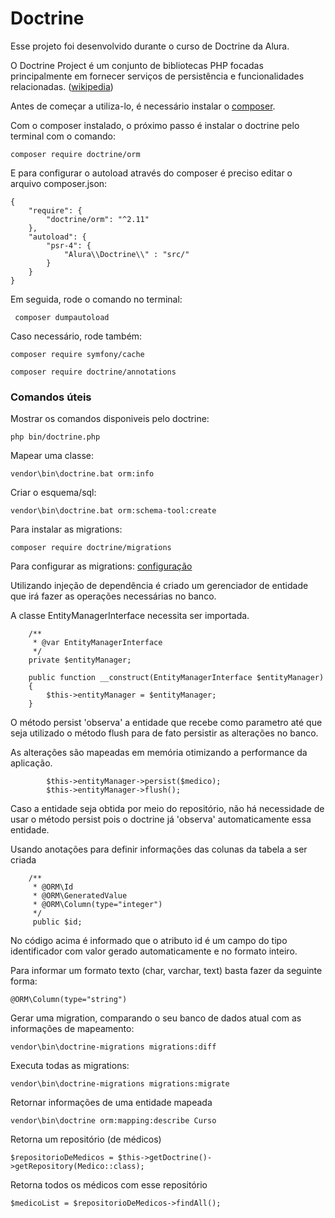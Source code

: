 # Doctrine

Esse projeto foi desenvolvido durante o curso de Doctrine da Alura. 

O Doctrine Project é um conjunto de bibliotecas PHP focadas principalmente em fornecer serviços de persistência e funcionalidades relacionadas. ([wikipedia](https://en.wikipedia.org/wiki/Doctrine_(PHP)))

Antes de começar a utiliza-lo, é necessário instalar o [composer](https://getcomposer.org/download/).

Com o composer instalado, o próximo passo é instalar o doctrine pelo terminal com o comando:

```
composer require doctrine/orm
```
E para configurar o autoload através do composer é preciso editar o arquivo composer.json:
```
{
    "require": {
        "doctrine/orm": "^2.11"
    },
    "autoload": {
        "psr-4": {
            "Alura\\Doctrine\\" : "src/"
        }
    }
}
```

Em seguida, rode o comando no terminal:
```
 composer dumpautoload
 ```
 
 Caso necessário, rode também:
 ```
 composer require symfony/cache
```
 ```
 composer require doctrine/annotations
 ```
 ### Comandos úteis
 
 Mostrar os comandos disponiveis pelo doctrine:
  ```
 php bin/doctrine.php
 ```
 Mapear uma classe:
  ```
 vendor\bin\doctrine.bat orm:info
 ```
 Criar o esquema/sql:
  ```
 vendor\bin\doctrine.bat orm:schema-tool:create
 ```

Para instalar as migrations:

```
composer require doctrine/migrations
```

Para configurar as migrations: [configuração](https://www.doctrine-project.org/projects/doctrine-migrations/en/3.3/reference/configuration.html#configuration)

Utilizando injeção de dependência é criado um gerenciador de entidade que irá fazer as operações necessárias no banco.

A classe EntityManagerInterface necessita ser importada.
```
    /**
     * @var EntityManagerInterface
     */
    private $entityManager;

    public function __construct(EntityManagerInterface $entityManager)
    {
        $this->entityManager = $entityManager;
    }
```

O método persist 'observa' a entidade que recebe como parametro até que seja utilizado o método flush para de fato persistir as alterações no banco. 

As alterações são mapeadas em memória otimizando a performance da aplicação.

```
        $this->entityManager->persist($medico);
        $this->entityManager->flush();
```

Caso a entidade seja obtida por meio do repositório, não há necessidade de usar o método persist pois o doctrine já 'observa' automaticamente essa entidade. 

Usando anotações para definir informações das colunas da tabela a ser criada
```
    /**
     * @ORM\Id
     * @ORM\GeneratedValue
     * @ORM\Column(type="integer")
     */
     public $id;
```
No código acima é informado que o atributo id é um campo do tipo identificador com valor gerado automaticamente e no formato inteiro.

Para informar um formato texto (char, varchar, text) basta fazer da seguinte forma:
```
@ORM\Column(type="string")
```

Gerar uma migration, comparando o seu banco de dados atual com as informações de mapeamento:

```
vendor\bin\doctrine-migrations migrations:diff
```

Executa todas as migrations:
```
vendor\bin\doctrine-migrations migrations:migrate
```

Retornar informações de uma entidade mapeada
```
vendor\bin\doctrine orm:mapping:describe Curso
```

Retorna um repositório (de médicos)
```
$repositorioDeMedicos = $this->getDoctrine()->getRepository(Medico::class);
```

Retorna todos os médicos com esse repositório
```
$medicoList = $repositorioDeMedicos->findAll();
```

